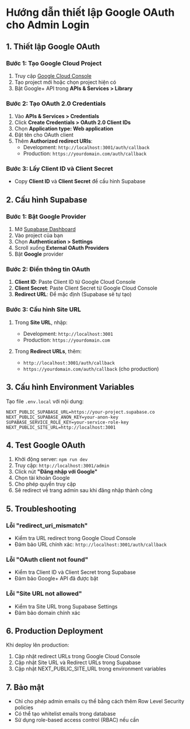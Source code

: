 # Hướng dẫn thiết lập Google OAuth cho Admin Login

## 1. Thiết lập Google OAuth

### Bước 1: Tạo Google Cloud Project

1. Truy cập [Google Cloud Console](https://console.cloud.google.com/)
2. Tạo project mới hoặc chọn project hiện có
3. Bật Google+ API trong **APIs & Services > Library**

### Bước 2: Tạo OAuth 2.0 Credentials

1. Vào **APIs & Services > Credentials**
2. Click **Create Credentials > OAuth 2.0 Client IDs**
3. Chọn **Application type: Web application**
4. Đặt tên cho OAuth client
5. Thêm **Authorized redirect URIs**:
   - Development: `http://localhost:3001/auth/callback`
   - Production: `https://yourdomain.com/auth/callback`

### Bước 3: Lấy Client ID và Client Secret

- Copy **Client ID** và **Client Secret** để cấu hình Supabase

## 2. Cấu hình Supabase

### Bước 1: Bật Google Provider

1. Mở [Supabase Dashboard](https://supabase.com/dashboard)
2. Vào project của bạn
3. Chọn **Authentication > Settings**
4. Scroll xuống **External OAuth Providers**
5. Bật **Google** provider

### Bước 2: Điền thông tin OAuth

1. **Client ID**: Paste Client ID từ Google Cloud Console
2. **Client Secret**: Paste Client Secret từ Google Cloud Console
3. **Redirect URL**: Để mặc định (Supabase sẽ tự tạo)

### Bước 3: Cấu hình Site URL

1. Trong **Site URL**, nhập:

   - Development: `http://localhost:3001`
   - Production: `https://yourdomain.com`

2. Trong **Redirect URLs**, thêm:
   - `http://localhost:3001/auth/callback`
   - `https://yourdomain.com/auth/callback` (cho production)

## 3. Cấu hình Environment Variables

Tạo file `.env.local` với nội dung:

```env
NEXT_PUBLIC_SUPABASE_URL=https://your-project.supabase.co
NEXT_PUBLIC_SUPABASE_ANON_KEY=your-anon-key
SUPABASE_SERVICE_ROLE_KEY=your-service-role-key
NEXT_PUBLIC_SITE_URL=http://localhost:3001
```

## 4. Test Google OAuth

1. Khởi động server: `npm run dev`
2. Truy cập: `http://localhost:3001/admin`
3. Click nút **"Đăng nhập với Google"**
4. Chọn tài khoản Google
5. Cho phép quyền truy cập
6. Sẽ redirect về trang admin sau khi đăng nhập thành công

## 5. Troubleshooting

### Lỗi "redirect_uri_mismatch"

- Kiểm tra URL redirect trong Google Cloud Console
- Đảm bảo URL chính xác: `http://localhost:3001/auth/callback`

### Lỗi "OAuth client not found"

- Kiểm tra Client ID và Client Secret trong Supabase
- Đảm bảo Google+ API đã được bật

### Lỗi "Site URL not allowed"

- Kiểm tra Site URL trong Supabase Settings
- Đảm bảo domain chính xác

## 6. Production Deployment

Khi deploy lên production:

1. Cập nhật redirect URLs trong Google Cloud Console
2. Cập nhật Site URL và Redirect URLs trong Supabase
3. Cập nhật NEXT_PUBLIC_SITE_URL trong environment variables

## 7. Bảo mật

- Chỉ cho phép admin emails cụ thể bằng cách thêm Row Level Security policies
- Có thể tạo whitelist emails trong database
- Sử dụng role-based access control (RBAC) nếu cần
